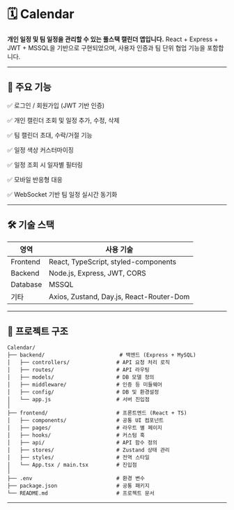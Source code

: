 # 🗓️ Calendar

**개인 일정 및 팀 일정을 관리할 수 있는 풀스택 캘린더 앱입니다.**
React + Express + JWT + MSSQL을 기반으로 구현되었으며, 사용자 인증과 팀 단위 협업 기능을 포함합니다.

---

## 📌 주요 기능

✅ 로그인 / 회원가입 (JWT 기반 인증)

✅ 개인 캘린더 조회 및 일정 추가, 수정, 삭제

✅ 팀 캘린더 초대, 수락/거절 기능

✅ 일정 색상 커스터마이징

✅ 일정 조회 시 일자별 필터링

✅ 모바일 반응형 대응

✅ WebSocket 기반 팀 일정 실시간 동기화
 
---

## 🛠️ 기술 스택

| 영역       | 사용 기술                                    |
| -------- | ---------------------------------------- |
| Frontend | React, TypeScript, styled-components     |
| Backend  | Node.js, Express, JWT, CORS              |
| Database | MSSQL                                    |
| 기타       | Axios, Zustand, Day.js, React-Router-Dom |

---

## 📂 프로젝트 구조

```
Calendar/
├── backend/                        # 백엔드 (Express + MySQL)
│   ├── controllers/               # API 요청 처리 로직
│   ├── routes/                    # API 라우팅
│   ├── models/                    # DB 모델 정의
│   ├── middleware/                # 인증 등 미들웨어
│   ├── config/                    # DB 및 환경설정
│   └── app.js                     # 서버 진입점
│
├── frontend/                      # 프론트엔드 (React + TS)
│   ├── components/                # 공통 UI 컴포넌트
│   ├── pages/                     # 라우트 별 페이지
│   ├── hooks/                     # 커스텀 훅
│   ├── api/                       # API 함수 정의
│   ├── stores/                    # Zustand 상태 관리
│   ├── styles/                    # 전역 스타일
│   └── App.tsx / main.tsx         # 진입점
│
├── .env                           # 환경 변수
├── package.json                   # 공통 패키지
└── README.md                      # 프로젝트 문서
```

---


